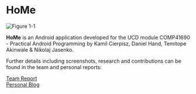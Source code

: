 # HoMe

![Figure 1-1](https://github.com/DanH139/ucd/blob/master/Android/HoMe/home_logo.png)

**HoMe** is an Android application developed for the UCD module COMP41690 - Practical Android Programming by Kamil Cierpisz, Daniel Hand, Temitope Akinwale & Nikolaj Jasenko.

Further details including screenshots, research and contributions can be found in the team and personal reports:

[Team Report](Report.pdf)   
[Personal Blog](PracticalAndroidBlog.pdf)

